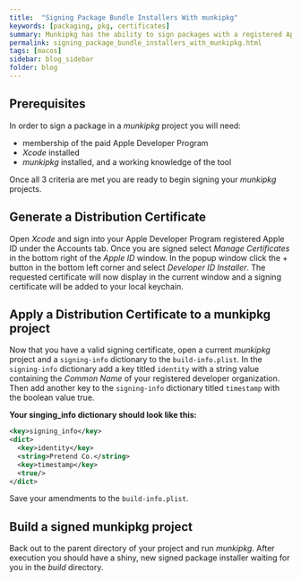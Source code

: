 ```yaml
---
title:  "Signing Package Bundle Installers With munkipkg"
keywords: [packaging, pkg, certificates]
summary: Munkipkg has the ability to sign packages with a registered Apple Distribution Certificate. Here is how.
permalink: signing_package_bundle_installers_with_munkipkg.html
tags: [macos]
sidebar: blog_sidebar
folder: blog
---
```

## Prerequisites

In order to sign a package in a _munkipkg_ project you will need:
* membership of the paid Apple Developer Program
* _Xcode_ installed
* _munkipkg_ installed, and a working knowledge of the tool

Once all 3 criteria are met you are ready to begin signing your _munkipkg_ projects.

## Generate a Distribution Certificate

Open _Xcode_ and sign into your Apple Developer Program registered Apple ID under the Accounts tab. Once you are signed select _Manage Certificates_ in the bottom right of the _Apple ID_ window. In the popup window click the + button in the bottom left corner and select _Developer ID Installer_. The requested certificate will now display in the current window and a signing certificate will be added to your local keychain.

## Apply a Distribution Certificate to a munkipkg project

Now that you have a valid signing certificate, open a current _munkipkg_ project and a `signing-info` dictionary to the `build-info.plist`. In the `signing-info` dictionary add a key titled `identity` with a string value containing the _Common Name_ of your registered developer organization. Then add another key to the `signing-info` dictionary titled `timestamp` with the boolean value true.

**Your singing_info dictionary should look like this:**
```xml
<key>signing_info</key>
<dict>
  <key>identity</key>
  <string>Pretend Co.</string>
  <key>timestamp</key>
  <true/>
</dict>
```

Save your amendments to the `build-info.plist`.

## Build a signed munkipkg project

Back out to the parent directory of your project and run _munkipkg_. After execution you should have a shiny, new signed package installer waiting for you in the _build_ directory.
